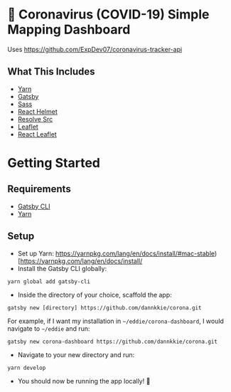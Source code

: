 # 🦠 Coronavirus (COVID-19) Simple Mapping Dashboard

Uses https://github.com/ExpDev07/coronavirus-tracker-api


## What This Includes
* [Yarn](https://yarnpkg.com/en/)
* [Gatsby](https://www.gatsbyjs.org/)
* [Sass](https://sass-lang.com)
* [React Helmet](https://github.com/nfl/react-helmet)
* [Resolve Src](https://github.com/alampros/gatsby-plugin-resolve-src)
* [Leaflet](https://leafletjs.com/)
* [React Leaflet](https://react-leaflet.js.org)

# Getting Started

## Requirements
* [Gatsby CLI](https://www.npmjs.com/package/gatsby-cli)
* [Yarn](https://yarnpkg.com/en/)


## Setup
* Set up Yarn: https://yarnpkg.com/lang/en/docs/install/#mac-stable)[https://yarnpkg.com/lang/en/docs/install/
* Install the Gatsby CLI globally:
```
yarn global add gatsby-cli
```
* Inside the directory of your choice, scaffold the app:
```
gatsby new [directory] https://github.com/dannkkie/corona.git
```
For example, if I want my installation in `~/eddie/corona-dashboard`, I would navigate to `~/eddie` and run:
```
gatsby new corona-dashboard https://github.com/dannkkie/corona.git
```
* Navigate to your new directory and run:
```
yarn develop
```
* You should now be running the app locally! 🎉
